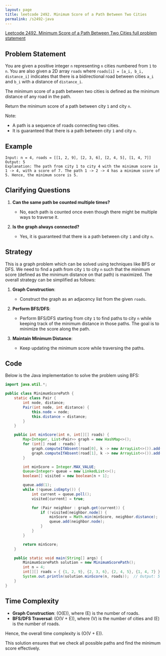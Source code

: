 ```yaml
---
layout: page
title: leetcode 2492. Minimum Score of a Path Between Two Cities
permalink: /s2492-java
---
```

[Leetcode 2492. Minimum Score of a Path Between Two Cities full problem statement](https://algoadvance.github.io/algoadvance/l2492)
## Problem Statement

You are given a positive integer `n` representing `n` cities numbered from `1` to `n`. You are also given a 2D array `roads` where `roads[i] = [a_i, b_i, distance_i]` indicates that there is a bidirectional road between cities `a_i` and `b_i` with a distance of `distance_i`.

The minimum score of a path between two cities is defined as the minimum distance of any road in the path.

Return the minimum score of a path between city `1` and city `n`.

Note:
- A path is a sequence of roads connecting two cities.
- It is guaranteed that there is a path between city `1` and city `n`.

## Example
```
Input: n = 4, roads = [[1, 2, 9], [2, 3, 6], [2, 4, 5], [1, 4, 7]]
Output: 5
Explanation: The path from city 1 to city 4 with the minimum score is 1 -> 4, with a score of 7. The path 1 -> 2 -> 4 has a minimum score of 5. Hence, the minimum score is 5.
```

## Clarifying Questions

1. **Can the same path be counted multiple times?**
   - No, each path is counted once even though there might be multiple ways to traverse it.

2. **Is the graph always connected?**
   - Yes, it is guaranteed that there is a path between city `1` and city `n`.

## Strategy

This is a graph problem which can be solved using techniques like BFS or DFS. We need to find a path from city `1` to city `n` such that the minimum score (defined as the minimum distance on that path) is maximized. The overall strategy can be simplified as follows:

1. **Graph Construction**:
   - Construct the graph as an adjacency list from the given `roads`.

2. **Perform BFS/DFS**:
   - Perform BFS/DFS starting from city `1` to find paths to city `n` while keeping track of the minimum distance in those paths. The goal is to minimize the score along the path.

3. **Maintain Minimum Distance**:
   - Keep updating the minimum score while traversing the paths.

## Code

Below is the Java implementation to solve the problem using BFS:

```java
import java.util.*;

public class MinimumScorePath {
    static class Pair {
        int node, distance;
        Pair(int node, int distance) {
            this.node = node;
            this.distance = distance;
        }
    }

    public int minScore(int n, int[][] roads) {
        Map<Integer, List<Pair>> graph = new HashMap<>();
        for (int[] road : roads) {
            graph.computeIfAbsent(road[0], k -> new ArrayList<>()).add(new Pair(road[1], road[2]));
            graph.computeIfAbsent(road[1], k -> new ArrayList<>()).add(new Pair(road[0], road[2]));
        }

        int minScore = Integer.MAX_VALUE;
        Queue<Integer> queue = new LinkedList<>();
        boolean[] visited = new boolean[n + 1];

        queue.add(1);
        while (!queue.isEmpty()) {
            int current = queue.poll();
            visited[current] = true;

            for (Pair neighbor : graph.get(current)) {
                if (!visited[neighbor.node]) {
                    minScore = Math.min(minScore, neighbor.distance);
                    queue.add(neighbor.node);
                }
            }
        }

        return minScore;
    }

    public static void main(String[] args) {
        MinimumScorePath solution = new MinimumScorePath();
        int n = 4;
        int[][] roads = { {1, 2, 9}, {2, 3, 6}, {2, 4, 5}, {1, 4, 7} };
        System.out.println(solution.minScore(n, roads));  // Output: 5
    }
}
```

## Time Complexity

- **Graph Construction**: \(O(E)\), where \(E\) is the number of roads.
- **BFS/DFS Traversal**: \(O(V + E)\), where \(V\) is the number of cities and \(E\) is the number of roads.

Hence, the overall time complexity is \(O(V + E)\). 

This solution ensures that we check all possible paths and find the minimum score effectively.